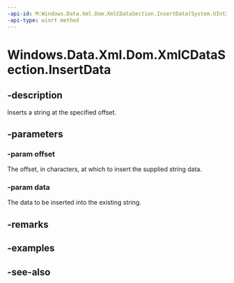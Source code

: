 ```yaml
---
-api-id: M:Windows.Data.Xml.Dom.XmlCDataSection.InsertData(System.UInt32,System.String)
-api-type: winrt method
---
```


<!-- Method syntax
public void InsertData(System.UInt32 offset, System.String data)
-->

# Windows.Data.Xml.Dom.XmlCDataSection.InsertData

## -description
Inserts a string at the specified offset.

## -parameters
### -param offset
The offset, in characters, at which to insert the supplied string data.

### -param data
The data to be inserted into the existing string.

## -remarks

## -examples

## -see-also
